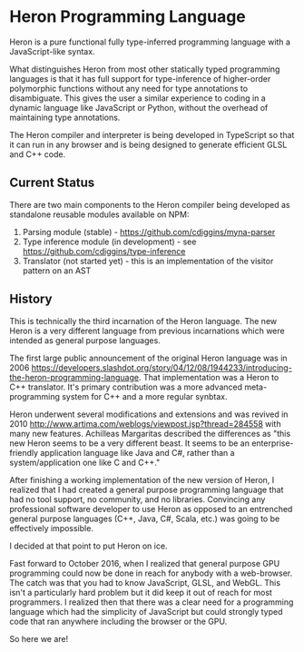# Heron Programming Language

Heron is a pure functional fully type-inferred programming language with a JavaScript-like syntax.

What distinguishes Heron from most other statically typed programming languages is that it has full support for type-inference of higher-order polymorphic functions without any need for type annotations to disambiguate. This gives the user a similar experience to coding in a dynamic language like JavaScript or Python, without the overhead of maintaining type annotations. 

The Heron compiler and interpreter is being developed in TypeScript so that it can run in any browser and is being designed to generate efficient GLSL and C++ code. 

## Current Status  

There are two main components to the Heron compiler being developed as standalone reusable modules available on NPM:

1. Parsing module (stable) - https://github.com/cdiggins/myna-parser
2. Type inference module (in development) - see https://github.com/cdiggins/type-inference
3. Translator (not started yet) - this is an implementation of the visitor pattern on an AST

## History

This is technically the third incarnation of the Heron language. The new Heron is a very different language from previous incarnations which were intended as general purpose languages.

The first large public announcement of the original Heron language was in 2006 https://developers.slashdot.org/story/04/12/08/1944233/introducing-the-heron-programming-language. That implementation was a Heron to C++ translator. It's primary contribution was a more advanced meta-programming system for C++ and a more regular synbtax.  

Heron underwent several modifications and extensions and was revived in 2010 http://www.artima.com/weblogs/viewpost.jsp?thread=284558 with many new features. Achilleas Margaritas described the differences as "this new Heron seems to be a very different beast. It seems to be an enterprise-friendly application language like Java and C#, rather than a system/application one like C and C++."

After finishing a working implementation of the new version of Heron, I realized that I had created a general purpose programming language that had no tool support, no community, and no libraries. Convincing any professional software developer to use Heron as opposed to an entrenched general purpose languages (C++, Java, C#, Scala, etc.) was going to be effectively impossible.   

I decided at that point to put Heron on ice. 

Fast forward to October 2016, when I realized that general purpose GPU programming could now be done in reach for anybody with a web-browser. The catch was that you had to know JavaScript, GLSL, and WebGL. This isn't a particularly hard problem but it did keep it out of reach for most programmers. I realized then that there was a clear need for a programming language which had the simplicity of JavaScript but could strongly typed code that ran anywhere including the browser or the GPU. 

So here we are! 





